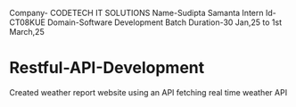 Company- CODETECH IT SOLUTIONS Name-Sudipta Samanta Intern Id-CT08KUE Domain-Software Development Batch Duration-30 Jan,25 to 1st March,25
# Restful-API-Development
Created weather report website using an API fetching real time weather API
